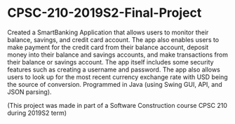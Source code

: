 # CPSC-210-2019S2-Final-Project
Created a SmartBanking Application that allows users to monitor their balance, savings, and credit card account. The app also enables users to make payment for the credit card from their balance account, deposit money into their balance and savings accounts, and make transactions from their balance or savings account. The app itself includes some security features such as creating a username and password. The app also allows users to look up for the most recent currency exchange rate with USD being the source of conversion. 
Programmed in Java (using Swing GUI, API, and JSON parsing).

(This project was made in part of a Software Construction course CPSC 210 during 2019S2 term)

